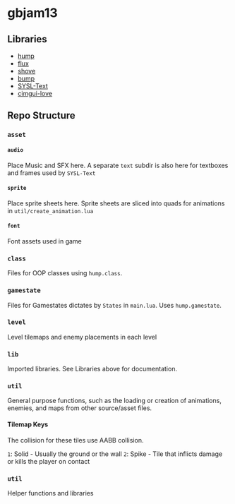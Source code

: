 # gbjam13

## Libraries

- [hump](https://hump.readthedocs.io/en/latest/)
- [flux](https://github.com/rxi/flux)
- [shove](https://github.com/Oval-Tutu/shove)
- [bump](https://github.com/kikito/bump.lua)
- [SYSL-Text](https://github.com/sysl-dev/SYSL-Text)
- [cimgui-love](https://codeberg.org/apicici/cimgui-love)

## Repo Structure

### `asset`

#### `audio`

Place Music and SFX here. A separate `text` subdir is also here for textboxes and frames used by `SYSL-Text`

#### `sprite`

Place sprite sheets here. Sprite sheets are sliced into quads for animations in `util/create_animation.lua`

#### `font`

Font assets used in game

### `class`

Files for OOP classes using `hump.class`.

### `gamestate`

Files for Gamestates dictates by `States` in `main.lua`. Uses `hump.gamestate`.

### `level`

Level tilemaps and enemy placements in each level

### `lib`

Imported libraries. See Libraries above for documentation.

### `util`

General purpose functions, such as the loading or creation of animations, enemies, and maps from other source/asset files.

#### Tilemap Keys

The collision for these tiles use AABB collision.

`1`: Solid - Usually the ground or the wall
`2`: Spike - Tile that inflicts damage or kills the player on contact

### `util`

Helper functions and libraries